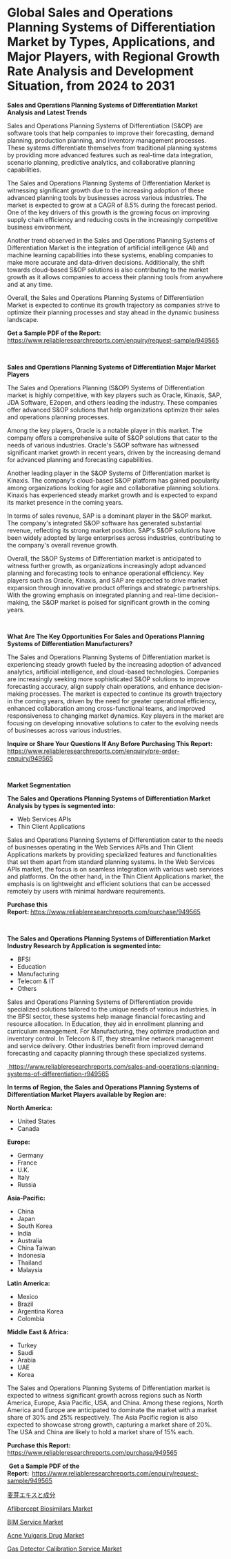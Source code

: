 <p><h1>Global Sales and Operations Planning Systems of Differentiation Market by Types, Applications, and Major Players, with Regional Growth Rate Analysis and Development Situation, from 2024 to 2031</h1></p><p><strong>Sales and Operations Planning Systems of Differentiation Market Analysis and Latest Trends</strong></p>
<p><p>Sales and Operations Planning Systems of Differentiation (S&OP) are software tools that help companies to improve their forecasting, demand planning, production planning, and inventory management processes. These systems differentiate themselves from traditional planning systems by providing more advanced features such as real-time data integration, scenario planning, predictive analytics, and collaborative planning capabilities.</p><p>The Sales and Operations Planning Systems of Differentiation Market is witnessing significant growth due to the increasing adoption of these advanced planning tools by businesses across various industries. The market is expected to grow at a CAGR of 8.5% during the forecast period. One of the key drivers of this growth is the growing focus on improving supply chain efficiency and reducing costs in the increasingly competitive business environment.</p><p>Another trend observed in the Sales and Operations Planning Systems of Differentiation Market is the integration of artificial intelligence (AI) and machine learning capabilities into these systems, enabling companies to make more accurate and data-driven decisions. Additionally, the shift towards cloud-based S&OP solutions is also contributing to the market growth as it allows companies to access their planning tools from anywhere and at any time.</p><p>Overall, the Sales and Operations Planning Systems of Differentiation Market is expected to continue its growth trajectory as companies strive to optimize their planning processes and stay ahead in the dynamic business landscape.</p></p>
<p><strong>Get a Sample PDF of the Report:&nbsp;</strong> <a href="https://www.reliableresearchreports.com/enquiry/request-sample/949565">https://www.reliableresearchreports.com/enquiry/request-sample/949565</a></p>
<p>&nbsp;</p>
<p><strong>Sales and Operations Planning Systems of Differentiation Major Market Players</strong></p>
<p><p>The Sales and Operations Planning (S&OP) Systems of Differentiation market is highly competitive, with key players such as Oracle, Kinaxis, SAP, JDA Software, E2open, and others leading the industry. These companies offer advanced S&OP solutions that help organizations optimize their sales and operations planning processes.</p><p>Among the key players, Oracle is a notable player in this market. The company offers a comprehensive suite of S&OP solutions that cater to the needs of various industries. Oracle's S&OP software has witnessed significant market growth in recent years, driven by the increasing demand for advanced planning and forecasting capabilities.</p><p>Another leading player in the S&OP Systems of Differentiation market is Kinaxis. The company's cloud-based S&OP platform has gained popularity among organizations looking for agile and collaborative planning solutions. Kinaxis has experienced steady market growth and is expected to expand its market presence in the coming years.</p><p>In terms of sales revenue, SAP is a dominant player in the S&OP market. The company's integrated S&OP software has generated substantial revenue, reflecting its strong market position. SAP's S&OP solutions have been widely adopted by large enterprises across industries, contributing to the company's overall revenue growth.</p><p>Overall, the S&OP Systems of Differentiation market is anticipated to witness further growth, as organizations increasingly adopt advanced planning and forecasting tools to enhance operational efficiency. Key players such as Oracle, Kinaxis, and SAP are expected to drive market expansion through innovative product offerings and strategic partnerships. With the growing emphasis on integrated planning and real-time decision-making, the S&OP market is poised for significant growth in the coming years.</p></p>
<p>&nbsp;</p>
<p><strong>What Are The Key Opportunities For Sales and Operations Planning Systems of Differentiation Manufacturers?</strong></p>
<p><p>The Sales and Operations Planning Systems of Differentiation market is experiencing steady growth fueled by the increasing adoption of advanced analytics, artificial intelligence, and cloud-based technologies. Companies are increasingly seeking more sophisticated S&OP solutions to improve forecasting accuracy, align supply chain operations, and enhance decision-making processes. The market is expected to continue its growth trajectory in the coming years, driven by the need for greater operational efficiency, enhanced collaboration among cross-functional teams, and improved responsiveness to changing market dynamics. Key players in the market are focusing on developing innovative solutions to cater to the evolving needs of businesses across various industries.</p></p>
<p><strong>Inquire or Share Your Questions If Any Before Purchasing This Report:</strong> <a href="https://www.reliableresearchreports.com/enquiry/pre-order-enquiry/949565">https://www.reliableresearchreports.com/enquiry/pre-order-enquiry/949565</a></p>
<p>&nbsp;</p>
<p><strong>Market Segmentation</strong></p>
<p><strong>The Sales and Operations Planning Systems of Differentiation Market Analysis by types is segmented into:</strong></p>
<p><ul><li>Web Services APIs</li><li>Thin Client Applications</li></ul></p>
<p><p>Sales and Operations Planning Systems of Differentiation cater to the needs of businesses operating in the Web Services APIs and Thin Client Applications markets by providing specialized features and functionalities that set them apart from standard planning systems. In the Web Services APIs market, the focus is on seamless integration with various web services and platforms. On the other hand, in the Thin Client Applications market, the emphasis is on lightweight and efficient solutions that can be accessed remotely by users with minimal hardware requirements.</p></p>
<p><strong>Purchase this Report:&nbsp;</strong><a href="https://www.reliableresearchreports.com/purchase/949565">https://www.reliableresearchreports.com/purchase/949565</a></p>
<p>&nbsp;</p>
<p><strong>The Sales and Operations Planning Systems of Differentiation Market Industry Research by Application is segmented into:</strong></p>
<p><ul><li>BFSI</li><li>Education</li><li>Manufacturing</li><li>Telecom & IT</li><li>Others</li></ul></p>
<p><p>Sales and Operations Planning Systems of Differentiation provide specialized solutions tailored to the unique needs of various industries. In the BFSI sector, these systems help manage financial forecasting and resource allocation. In Education, they aid in enrollment planning and curriculum management. For Manufacturing, they optimize production and inventory control. In Telecom & IT, they streamline network management and service delivery. Other industries benefit from improved demand forecasting and capacity planning through these specialized systems.</p></p>
<p><a href="https://www.reliableresearchreports.com/sales-and-operations-planning-systems-of-differentiation-r949565">&nbsp;https://www.reliableresearchreports.com/sales-and-operations-planning-systems-of-differentiation-r949565</a></p>
<p><strong>In terms of Region, the Sales and Operations Planning Systems of Differentiation Market Players available by Region are:</strong></p>
<p>
    <p> <strong> North America: </strong>
        <ul>
            <li>United States</li>
            <li>Canada</li>
        </ul>
        </p> 
    <p> <strong> Europe: </strong>
        <ul>
            <li>Germany</li>
            <li>France</li>
            <li>U.K.</li>
            <li>Italy</li>
            <li>Russia</li>
        </ul>
        </p> 
    <p> <strong> Asia-Pacific: </strong>
        <ul>
            <li>China</li>
            <li>Japan</li>
            <li>South Korea</li>
            <li>India</li>
            <li>Australia</li>
            <li>China Taiwan</li>
            <li>Indonesia</li>
            <li>Thailand</li>
            <li>Malaysia</li>
        </ul>
        </p> 
    <p> <strong> Latin America: </strong>
        <ul>
            <li>Mexico</li>
            <li>Brazil</li>
            <li>Argentina Korea</li>
            <li>Colombia</li>
        </ul>
        </p> 
    <p> <strong> Middle East & Africa: </strong>
        <ul>
            <li>Turkey</li>
            <li>Saudi</li>
            <li>Arabia</li>
            <li>UAE</li>
            <li>Korea</li>
        </ul>
    </p>
    </p>
<p><p>The Sales and Operations Planning Systems of Differentiation market is expected to witness significant growth across regions such as North America, Europe, Asia Pacific, USA, and China. Among these regions, North America and Europe are anticipated to dominate the market with a market share of 30% and 25% respectively. The Asia Pacific region is also expected to showcase strong growth, capturing a market share of 20%. The USA and China are likely to hold a market share of 15% each.</p></p>
<p><strong>Purchase this Report: </strong><a href="https://www.reliableresearchreports.com/purchase/949565">https://www.reliableresearchreports.com/purchase/949565</a></p>
<p>&nbsp;<strong>Get a Sample PDF of the Report:&nbsp;&nbsp;</strong><a href="https://www.reliableresearchreports.com/enquiry/request-sample/949565">https://www.reliableresearchreports.com/enquiry/request-sample/949565</a></p>
<p><strong></strong></p>
<p><p><a href="https://medium.com/@terrellconn2023/%E9%BA%A6%E8%8A%BD%E6%8A%BD%E5%87%BA%E7%89%A9%E3%81%A8%E5%8E%9F%E6%96%99%E3%81%AE%E5%B8%82%E5%A0%B4%E5%B1%95%E6%9C%9B-%E7%94%A3%E6%A5%AD%E6%A6%82%E8%A6%81%E3%81%A8%E4%BA%88%E6%B8%AC-2024%E5%B9%B4%E3%81%8B%E3%82%892031%E5%B9%B4-3489a495df63">麦芽エキスと成分</a></p><p><a href="https://medium.com/@jacquelinephillips543/aflibercept-biosimilars-nbsp-market-focuses-on-market-share-size-and-projected-forecast-till-2031-5307adc7263e">Aflibercept Biosimilars Market</a></p><p><a href="https://www.linkedin.com/pulse/bim-service-market-size-reveals-best-marketing-channels-zajof">BIM Service Market</a></p><p><a href="https://medium.com/@basmakahin1451/acne-vulgaris-drug-market-share-evolution-and-market-growth-trends-2024-2031-da520fc1b736">Acne Vulgaris Drug Market</a></p><p><a href="https://www.linkedin.com/pulse/gas-detector-calibration-service-market-trends-forecast-competitive-i1vcf">Gas Detector Calibration Service Market</a></p></p>